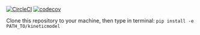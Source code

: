 [![CircleCI](https://circleci.com/gh/bilgelm/kineticmodel.svg?style=svg)](https://circleci.com/gh/bilgelm/kineticmodel)
[![codecov](https://codecov.io/gh/bilgelm/kineticmodel/branch/master/graph/badge.svg)](https://codecov.io/gh/bilgelm/kineticmodel)

Clone this repository to your machine, then type in terminal:
`pip install -e PATH_TO/kineticmodel`
